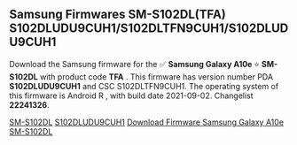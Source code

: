 <h2>Samsung Firmwares SM-S102DL(TFA) S102DLUDU9CUH1/S102DLTFN9CUH1/S102DLUDU9CUH1</h2>
Download the Samsung firmware for the ✅ <strong>Samsung Galaxy A10e </strong> ⭐ <strong>SM-S102DL</strong> with product code <strong>TFA</strong> . This firmware has version number PDA <strong>S102DLUDU9CUH1</strong> and CSC S102DLTFN9CUH1. The operating system of this firmware is Android R , with build date 2021-09-02. Changelist <strong>22241326</strong>.


[SM-S102DL](https://samfirm.shop/samsung/model/SM-S102DL)
[S102DLUDU9CUH1](https://samfirm.shop/samsung/pda/S102DLUDU9CUH1)
[Download Firmware Samsung Galaxy A10e SM-S102DL](https://samfirm.shop/samsung/firmware/451522)
